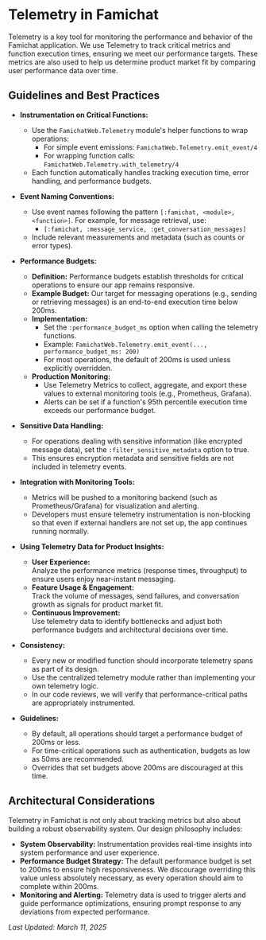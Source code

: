 # Telemetry in Famichat

Telemetry is a key tool for monitoring the performance and behavior of the Famichat application. We use Telemetry to track critical metrics and function execution times, ensuring we meet our performance targets. These metrics are also used to help us determine product market fit by comparing user performance data over time.

## Guidelines and Best Practices

- **Instrumentation on Critical Functions:**
  - Use the `FamichatWeb.Telemetry` module's helper functions to wrap operations:
    - For simple event emissions: `FamichatWeb.Telemetry.emit_event/4`
    - For wrapping function calls: `FamichatWeb.Telemetry.with_telemetry/4`
  - Each function automatically handles tracking execution time, error handling, and performance budgets.

- **Event Naming Conventions:**
  - Use event names following the pattern `[:famichat, <module>, <function>]`. For example, for message retrieval, use:
    - `[:famichat, :message_service, :get_conversation_messages]`
  - Include relevant measurements and metadata (such as counts or error types).

- **Performance Budgets:**
  - **Definition:** Performance budgets establish thresholds for critical operations to ensure our app remains responsive.  
  - **Example Budget:** Our target for messaging operations (e.g., sending or retrieving messages) is an end-to-end execution time below 200ms.
  - **Implementation:**  
    - Set the `:performance_budget_ms` option when calling the telemetry functions.
    - Example: `FamichatWeb.Telemetry.emit_event(..., performance_budget_ms: 200)`
    - For most operations, the default of 200ms is used unless explicitly overridden.
  - **Production Monitoring:**  
    - Use Telemetry Metrics to collect, aggregate, and export these values to external monitoring tools (e.g., Prometheus, Grafana).
    - Alerts can be set if a function's 95th percentile execution time exceeds our performance budget.

- **Sensitive Data Handling:**
  - For operations dealing with sensitive information (like encrypted message data), set the `:filter_sensitive_metadata` option to true.
  - This ensures encryption metadata and sensitive fields are not included in telemetry events.

- **Integration with Monitoring Tools:**
  - Metrics will be pushed to a monitoring backend (such as Prometheus/Grafana) for visualization and alerting.
  - Developers must ensure telemetry instrumentation is non-blocking so that even if external handlers are not set up, the app continues running normally.

- **Using Telemetry Data for Product Insights:**
  - **User Experience:**  
    Analyze the performance metrics (response times, throughput) to ensure users enjoy near-instant messaging.
  - **Feature Usage & Engagement:**  
    Track the volume of messages, send failures, and conversation growth as signals for product market fit.
  - **Continuous Improvement:**  
    Use telemetry data to identify bottlenecks and adjust both performance budgets and architectural decisions over time.

- **Consistency:**
  - Every new or modified function should incorporate telemetry spans as part of its design.
  - Use the centralized telemetry module rather than implementing your own telemetry logic.
  - In our code reviews, we will verify that performance-critical paths are appropriately instrumented.

- **Guidelines:**  
  - By default, all operations should target a performance budget of 200ms or less.
  - For time-critical operations such as authentication, budgets as low as 50ms are recommended.
  - Overrides that set budgets above 200ms are discouraged at this time.

## Architectural Considerations

Telemetry in Famichat is not only about tracking metrics but also about building a robust observability system. Our design philosophy includes:

- **System Observability:** Instrumentation provides real-time insights into system performance and user experience.
- **Performance Budget Strategy:** The default performance budget is set to 200ms to ensure high responsiveness. We discourage overriding this value unless absolutely necessary, as every operation should aim to complete within 200ms.
- **Monitoring and Alerting:** Telemetry data is used to trigger alerts and guide performance optimizations, ensuring prompt response to any deviations from expected performance.

*Last Updated: March 11, 2025* 